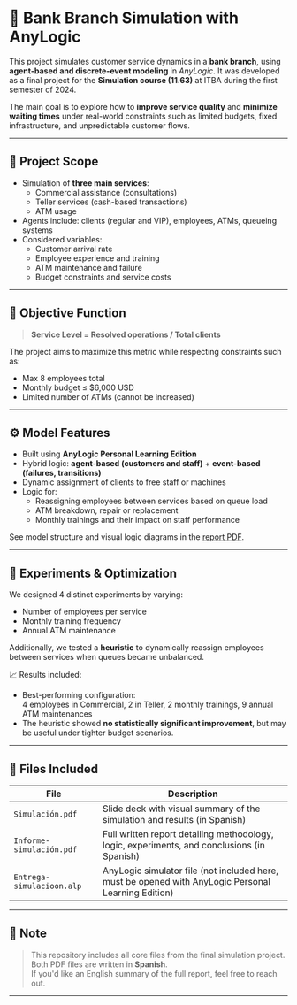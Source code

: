 # 🏦 Bank Branch Simulation with AnyLogic

This project simulates customer service dynamics in a **bank branch**, using **agent-based and discrete-event modeling** in *AnyLogic*. It was developed as a final project for the **Simulation course (11.63)** at ITBA during the first semester of 2024.

The main goal is to explore how to **improve service quality** and **minimize waiting times** under real-world constraints such as limited budgets, fixed infrastructure, and unpredictable customer flows.

---

## 🧩 Project Scope

- Simulation of **three main services**:
  - Commercial assistance (consultations)
  - Teller services (cash-based transactions)
  - ATM usage
- Agents include: clients (regular and VIP), employees, ATMs, queueing systems
- Considered variables:
  - Customer arrival rate
  - Employee experience and training
  - ATM maintenance and failure
  - Budget constraints and service costs

---

## 🎯 Objective Function

> **Service Level = Resolved operations / Total clients**

The project aims to maximize this metric while respecting constraints such as:
- Max 8 employees total
- Monthly budget ≤ $6,000 USD
- Limited number of ATMs (cannot be increased)

---

## ⚙️ Model Features

- Built using **AnyLogic Personal Learning Edition**
- Hybrid logic: **agent-based (customers and staff)** + **event-based (failures, transitions)**
- Dynamic assignment of clients to free staff or machines
- Logic for:
  - Reassigning employees between services based on queue load
  - ATM breakdown, repair or replacement
  - Monthly trainings and their impact on staff performance

See model structure and visual logic diagrams in the [report PDF](./Informe+simulación+-+Grupo+5++-+Banco.pdf).

---

## 🧪 Experiments & Optimization

We designed 4 distinct experiments by varying:
- Number of employees per service
- Monthly training frequency
- Annual ATM maintenance

Additionally, we tested a **heuristic** to dynamically reassign employees between services when queues became unbalanced.

📈 Results included:
- Best-performing configuration:  
  4 employees in Commercial, 2 in Teller, 2 monthly trainings, 9 annual ATM maintenances  
- The heuristic showed **no statistically significant improvement**, but may be useful under tighter budget scenarios.

---

## 📁 Files Included

| File | Description |
|------|-------------|
| `Simulación.pdf` | Slide deck with visual summary of the simulation and results (in Spanish) |
| `Informe-simulación.pdf` | Full written report detailing methodology, logic, experiments, and conclusions (in Spanish) |
| `Entrega-simulacioon.alp` | AnyLogic simulator file (not included here, must be opened with AnyLogic Personal Learning Edition) |

---

## 📝 Note

> This repository includes all core files from the final simulation project.  
> Both PDF files are written in **Spanish**.  
> If you'd like an English summary of the full report, feel free to reach out.

---
